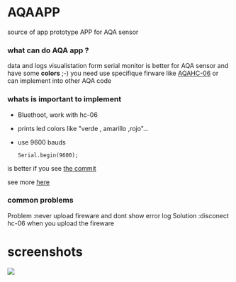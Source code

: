 # AQAAPP
source of app prototype APP for AQA sensor
### what can do AQA app ?
data and logs visualistation form serial monitor is better for AQA sensor and have some **colors** ;-) 
you need use specifique firware like [AQAHC-06](https://github.com/unloquer/AQA/tree/AQAHC-06) or can implement into other AQA code 

### whats is important to implement

- Bluethoot, work with hc-06
- prints led colors like "verde , amarillo ,rojo"...
- use  9600 bauds

	  Serial.begin(9600);

is better if you see [the commit](https://github.com/unloquer/AQA/commit/4bc40cee887f5f7a59355608a04a20cd2a0f3b10)

see more [here](https://gallery.appinventor.mit.edu/?galleryid=bdffdd3d-3b5b-49ba-bf7e-71ba9af0570e) 

###  common problems
Problem :never upload fireware and dont show error log
Solution :disconect hc-06 when you upload the fireware

# screenshots
![](http://wiki.unloquer.org/_media/personas/jero98772/screenshot_20210325-184344.png)